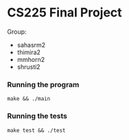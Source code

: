 # CS225 Final Project

Group:
* sahasrm2
* thimira2
* mmhorn2
* shrusti2

### Running the program
`make && ./main`

### Running the tests
`make test && ./test`
